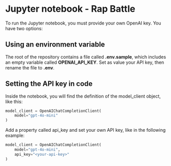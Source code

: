 # Jupyter notebook - Rap Battle
To run the Jupyter notebook, you must provide your own OpenAI key.
You have two options:

## Using an environment variable
The root of the repository contains a file called **.env.sample**, which includes an empty variable called **OPENAI_API_KEY**.
Set as value your API key, then rename the file to **.env**.

## Setting the API key in code
Inside the notebook, you will find the definition of the model_client object, like this:

```python
model_client = OpenAIChatCompletionClient(
    model="gpt-4o-mini"
)
```

Add a property called api_key and set your own API key, like in the following example:

```python
model_client = OpenAIChatCompletionClient(
    model="gpt-4o-mini",
    api_key="<your-api-key>"
)
```